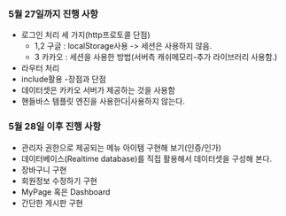 ### 5월 27일까지 진행 사항
- 로그인 처리 세 가지(http프로토콜 단점)
  - 1,2 구글 : localStorage사용 -> 세션은 사용하지 않음.
  - 3 카카오 : 세션을 사용한 방법(서버측 캐쉬메모리-추가 라이브러리 사용함.)
- 라우터 처리
- include활용
  -장점과 단점
- 데이터셋은 카카오 서버가 제공하는 것을 사용함
- 핸들바스 템플릿 엔진을 사용한다|사용하지 않는다.

### 5월 28일 이후 진행 사항
- 관리자 권한으로 제공되는 메뉴 아이템 구현해 보기(인증/인가)
- 데이터베이스(Realtime database)를 직접 활용해서 데이터셋을 구성해 본다.
- 장바구니 구현
- 회원정보 수정하기 구현
- MyPage 혹은 Dashboard
- 간단한 게시판 구현
